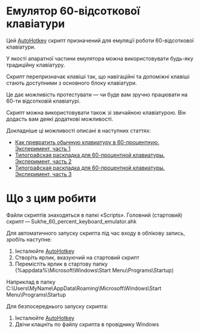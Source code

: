 # Емулятор 60-відсоткової клавіатури

Цей [AutoHotkey](https://autohotkey.com/) скрипт призначений для емуляції роботи 60-відсоткової клавіатури.

У якості апаратної частини емулятора можна використовувати будь-яку традиційну клавіатуру.

Скрипт перепризначає клавіші так, що навігаційні та допоміжні клавіші стають доступними з основного блоку клавіатури.

Це дає можливість протестувати — чи буде вам зручно працювати на 60-ти відсотковій клавіатурі.

Скрипт можна використовувати також зі звичайною клавіатурою. Він додасть вам деякі додаткові можливості.

Докладніше ці можливості описані в наступних статтях:
- [Как превратить обычную клавиатуру в 60-процентную. Эксперимент, часть 1](https://dou.ua/forums/topic/37776/)
- [Типографская раскладка для 60-процентной клавиатуры. Эксперимент, часть 2](https://dou.ua/forums/topic/37897/)
- [Типографская раскладка для 60-процентной клавиатуры. Эксперимент, часть 3](https://dou.ua/forums/topic/38042/)


# Що з цим робити

Файли скриптів знаходяться в папкі «Scripts». Головний (стартовий) скрипт — Sukhe_60_percent_keyboard_emulator.ahk

Для автоматичного запуску скрипта під час входу в облікову запись, зробіть наступне:
1. Інсталюйте [AutoHotkey](https://autohotkey.com/)
2. Створіть ярлик, вказуючий на стартовий скрипт 
3. Перемістіть ярлик в стартову папку (%appdata%\Microsoft\Windows\Start Menu\Programs\Startup)

Наприклад в папку C:\Users\MyName\AppData\Roaming\Microsoft\Windows\Start Menu\Programs\Startup

Для безпосереднього запуску скрипта:
1. Інсталюйте [AutoHotkey](https://autohotkey.com/)
2. Двічи клацніть по файлу скрипта в провіднику Windows
